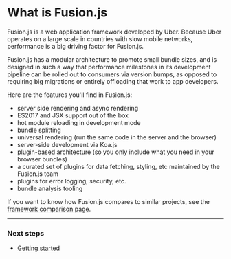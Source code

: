 # What is Fusion.js

Fusion.js is a web application framework developed by Uber. Because Uber operates on a large scale in countries with slow mobile networks, performance is a big driving factor for Fusion.js.

Fusion.js has a modular architecture to promote small bundle sizes, and is designed in such a way that performance milestones in its development pipeline can be rolled out to consumers via version bumps, as opposed to requiring big migrations or entirely offloading that work to app developers.

Here are the features you'll find in Fusion.js:

* server side rendering and async rendering
* ES2017 and JSX support out of the box
* hot module reloading in development mode
* bundle splitting
* universal rendering (run the same code in the server and the browser)
* server-side development via Koa.js
* plugin-based architecture (so you only include what you need in your browser bundles)
* a curated set of plugins for data fetching, styling, etc maintained by the Fusion.js team
* plugins for error logging, security, etc.
* bundle analysis tooling

If you want to know how Fusion.js compares to similar projects, see the [framework comparison page](framework-comparison.md).

---

### Next steps

* [Getting started](getting-started.md)
